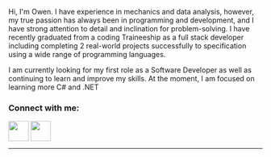 Hi, I'm Owen. I have experience in mechanics and data analysis, however, my true passion has always been in programming and development, and I have strong attention to detail and inclination for problem-solving. I have recently graduated from a coding Traineeship as a full stack developer including completing 2 real-world projects successfully to specification using a wide range of programming languages.

I am currently looking for my first role as a Software Developer as well as continuing to learn and improve my skills. At the moment, I am focused on learning more C# and .NET
                      
<h3 align="left">Connect with me:</h3>
<p align="left">
<a href="https://twitter.com/owka54" target="blank"><img align="center" src="https://www.iconpacks.net/icons/2/free-twitter-logo-icon-2429-thumb.png" alt="" width="40" /></a>
<a href="https://www.linkedin.com/in/owen-kane54/" target="blank"><img align="center" src="https://upload.wikimedia.org/wikipedia/commons/thumb/c/ca/LinkedIn_logo_initials.png/800px-LinkedIn_logo_initials.png" alt="" width="40" /></a></p>
<hr>


<!---
owka54/owka54 is a ✨ special ✨ repository because its `README.md` (this file) appears on your GitHub profile.
You can click the Preview link to take a look at your changes.
--->
